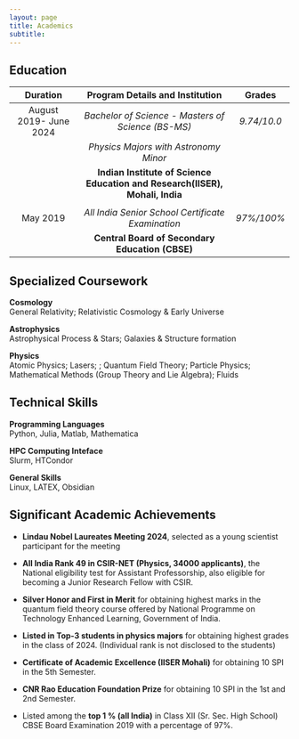 ```yaml
---
layout: page
title: Academics
subtitle:
---
```


**Education**
------------------------------------------------------------------------

|**Duration**           |**Program Details and Institution**                                         | Grades  |
|:----------------------:|:-------------------------------------------------------------------------:|:----------:|
|  August 2019- June 2024  |  *Bachelor of Science - Masters of Science (BS-MS)*                      | *9.74/10.0*  |
|                          |  *Physics Majors with Astronomy Minor*                                   |              |
|                          | **Indian Institute of Science Education and Research(IISER), Mohali, India** |              |
|                          |                                                                          |
|               May 2019   | *All India Senior School Certificate Examination*                        |  *97%/100%*  |
|                          |**Central Board of Secondary Education (CBSE)**                          |              |


**Specialized Coursework**
------------------------------------------------------------------------
**Cosmology** \
General Relativity; Relativistic Cosmology & Early Universe

**Astrophysics** \
Astrophysical Process & Stars; Galaxies & Structure formation

**Physics** \
Atomic Physics; Lasers; ; Quantum Field Theory; Particle Physics; Mathematical Methods (Group Theory and Lie Algebra); Fluids


**Technical Skills**
------------------------------------------------------------------------
**Programming Languages** \
Python, Julia, Matlab, Mathematica

**HPC Computing Inteface** \
Slurm, HTCondor

**General Skills** \
Linux, LATEX, Obsidian

**Significant Academic Achievements**
------------------------------------------------------------------------
- **Lindau Nobel Laureates Meeting 2024**, selected as a young scientist participant for the meeting

- **All India Rank 49 in CSIR-NET (Physics, 34000 applicants)**, the National eligibility test for Assistant Professorship,
  also eligible for becoming a Junior Research Fellow with CSIR.
  
- **Silver Honor and First in Merit** for obtaining highest marks in the quantum field theory course offered by National
  Programme on Technology Enhanced Learning, Government of India.
  
- **Listed in Top-3 students in physics majors** for obtaining highest grades in the class of 2024. (Individual rank is not disclosed to the students)
  
- **Certificate of Academic Excellence (IISER Mohali)** for obtaining 10 SPI in the 5th Semester.
  
- **CNR Rao Education Foundation Prize** for obtaining 10 SPI in the 1st and 2nd Semester.

- Listed among the **top 1 % (all India)** in Class XII (Sr. Sec. High School) CBSE Board Examination 2019 with a percentage of 97%.

